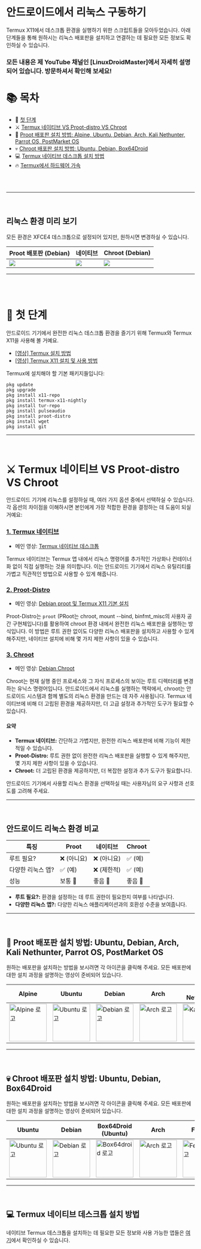 # 안드로이드에서 리눅스 구동하기

Termux X11에서 데스크톱 환경을 실행하기 위한 스크립트들을 모아두었습니다. 아래 단계들을 통해 원하시는 리눅스 배포판을 설치하고 연결하는 데 필요한 모든 정보도 확인하실 수 있습니다.

### 모든 내용은 제 YouTube 채널인 [LinuxDroidMaster]에서 자세히 설명되어 있습니다. 방문하셔서 확인해 보세요!

# 📚 목차
* 🏁 [첫 단계](#first-steps)
* ⚔️ [Termux 네이티브 VS Proot-distro VS Chroot](#choose-linux)
* 🐧 [Proot 배포판 설치 방법: Alpine, Ubuntu, Debian, Arch, Kali Nethunter, Parrot OS, PostMarket OS](#proot-distributions)
* 💀 [Chroot 배포판 설치 방법: Ubuntu, Debian, Box64Droid](#chroot-distributions)
* 💻 [Termux 네이티브 데스크톱 설치 방법](#termux-native)
* 🔥 [Termux에서 하드웨어 가속](https://github.com/LinuxDroidMaster/Termux-Desktops/blob/main/Documentation/HardwareAcceleration.md)

<br>
<br>  

---  
<br>

## 리눅스 환경 미리 보기
모든 환경은 XFCE4 데스크톱으로 설정되어 있지만, 원하시면 변경하실 수 있습니다.

| Proot 배포판 (Debian) | 네이티브 | Chroot (Debian) |
|---------------------------------------------|---------------------------------------------|---------------------------------------------|
| <img src="/Documentation/images/preview_proot.jpg"/> | <img src="/Documentation/images/preview_native.jpg"/>| <img src="/Documentation/images/preview_chroot.jpg"/>|

---  
<br>
<br>

# 🏁 첫 단계 <a name=first-steps></a>
안드로이드 기기에서 완전한 리눅스 데스크톱 환경을 즐기기 위해 Termux와 Termux X11을 사용해 볼 거예요.

* [[영상] Termux 설치 방법](https://www.youtube.com/watch?v=OMJAyq5NHp0)
* [[영상] Termux X11 설치 및 사용 방법](https://www.youtube.com/watch?v=mXkXzFqSeYE)

Termux에 설치해야 할 기본 패키지들입니다:

```
pkg update
pkg upgrade
pkg install x11-repo
pkg install termux-x11-nightly
pkg install tur-repo
pkg install pulseaudio
pkg install proot-distro
pkg install wget
pkg install git
```

---  
<br>

# ⚔️ Termux 네이티브 VS Proot-distro VS Chroot <a name=choose-linux></a>

안드로이드 기기에 리눅스를 설정하실 때, 여러 가지 옵션 중에서 선택하실 수 있습니다. 각 옵션의 차이점을 이해하시면 본인에게 가장 적합한 환경을 결정하는 데 도움이 되실 거예요:

### [1. Termux 네이티브](#termux-native)

- 메인 영상: [Termux 네이티브 데스크톱](https://www.youtube.com/watch?v=rq85dxMb7e4)

Termux 네이티브는 Termux 앱 내에서 리눅스 명령어를 추가적인 가상화나 컨테이너화 없이 직접 실행하는 것을 의미합니다. 이는 안드로이드 기기에서 리눅스 유틸리티를 가볍고 직관적인 방법으로 사용할 수 있게 해줍니다.

### [2. Proot-Distro](#proot-distro)

- 메인 영상: [Debian proot 및 Termux X11 기본 설치](https://www.youtube.com/watch?v=mXkXzFqSeYE)

Proot-Distro는 `proot` (PRoot는 chroot, mount --bind, binfmt_misc의 사용자 공간 구현체입니다)를 활용하여 chroot 환경 내에서 완전한 리눅스 배포판을 실행하는 방식입니다. 이 방법은 루트 권한 없이도 다양한 리눅스 배포판을 설치하고 사용할 수 있게 해주지만, 네이티브 설치에 비해 몇 가지 제한 사항이 있을 수 있습니다.

### [3. Chroot](#chroot)

- 메인 영상: [Debian Chroot](https://www.youtube.com/watch?v=EDjKBme0DRI)

Chroot는 현재 실행 중인 프로세스와 그 자식 프로세스의 보이는 루트 디렉터리를 변경하는 유닉스 명령어입니다. 안드로이드에서 리눅스를 실행하는 맥락에서, chroot는 안드로이드 시스템과 함께 별도의 리눅스 환경을 만드는 데 자주 사용됩니다. Termux 네이티브에 비해 더 고립된 환경을 제공하지만, 더 고급 설정과 추가적인 도구가 필요할 수 있습니다.

#### 요약

-   **Termux 네이티브:** 간단하고 가볍지만, 완전한 리눅스 배포판에 비해 기능이 제한적일 수 있습니다.
-   **Proot-Distro:** 루트 권한 없이 완전한 리눅스 배포판을 실행할 수 있게 해주지만, 몇 가지 제한 사항이 있을 수 있습니다.
-   **Chroot:** 더 고립된 환경을 제공하지만, 더 복잡한 설정과 추가 도구가 필요합니다.

안드로이드 기기에서 사용할 리눅스 환경을 선택하실 때는 사용자님의 요구 사항과 선호도를 고려해 주세요.

---  
<br>

## 안드로이드 리눅스 환경 비교

| 특징             | Proot          | 네이티브         | Chroot         |
|---------------------|----------------|----------------|----------------|
| 루트 필요?         | ❌ (아니요)        | ❌ (아니요)        | ✅ (예)       |
| 다양한 리눅스 앱?    | ✅ (예)   | ❌ (제한적)       | ✅ (예)       |
| 성능         | 보통 💼    | 좋음 🚀        | 좋음 🚀   |

-   **루트 필요?:** 환경을 설정하는 데 루트 권한이 필요한지 여부를 나타냅니다.
-   **다양한 리눅스 앱?:** 다양한 리눅스 애플리케이션과의 호환성 수준을 보여줍니다.

---  
<br>

## 🐧 Proot 배포판 설치 방법: Ubuntu, Debian, Arch, Kali Nethunter, Parrot OS, PostMarket OS <a name=proot-distributions></a>

원하는 배포판을 설치하는 방법을 보시려면 각 아이콘을 클릭해 주세요. 모든 배포판에 대한 설치 과정을 설명하는 영상이 준비되어 있습니다.

| Alpine | Ubuntu | Debian | Arch | Kali NetHunter | Parrot OS | PostMarket | Void |
|--------|--------|------|----------------|----------------|----------------|----------------|----------------|
| <a href="/Documentation/proot/alpine_proot.md"><img src="https://upload.wikimedia.org/wikipedia/commons/thumb/6/60/New_Logo_Alpine_Linux.svg/1200px-New_Logo_Alpine_Linux.svg.png" alt="Alpine 로고" width="100"></a> | <a href="/Documentation/proot/ubuntu_proot.md"><img src="https://upload.wikimedia.org/wikipedia/commons/thumb/a/ab/Logo-ubuntu_cof-orange-hex.svg/1200px-Logo-ubuntu_cof-orange-hex.svg.png" alt="Ubuntu 로고" width="100"></a> | <a href="/Documentation/proot/debian_proot.md"><img src="https://www.shareicon.net/data/2015/09/16/101872_debian_512x512.png" alt="Debian 로고" width="100"></a> | <a href="/Documentation/proot/arch_proot.md"><img src="https://cdn0.iconfinder.com/data/icons/flat-round-system/512/archlinux-512.png" alt="Arch 로고" width="100"></a> | <a href="/Documentation/proot/kalinethunter_proot.md"><img src="https://static-00.iconduck.com/assets.00/distributor-logo-kali-linux-icon-2048x2005-dki611fk.png" alt="Kali 로고" width="100"></a> | <a href="/Documentation/proot/parrotos_proot.md"><img src="https://gdm-catalog-fmapi-prod.imgix.net/ProductLogo/b91dba39-aef6-4808-be11-8eda81f81f56.png" alt="Parrot OS 로고" width="100"></a> | <a href="/Documentation/proot/postmarket.md"><img src="https://upload.wikimedia.org/wikipedia/commons/thumb/a/a6/PostmarketOS_logo.svg/1024px-PostmarketOS_logo.svg.png" alt="PostMarket 로고" width="100"></a> | <a href="/Documentation/proot/voidlinux.md"><img src="https://upload.wikimedia.org/wikipedia/commons/thumb/0/02/Void_Linux_logo.svg/2485px-Void_Linux_logo.svg.png" alt="Void 로고" width="100"></a> |

---  
<br>

## 💀 Chroot 배포판 설치 방법: Ubuntu, Debian, Box64Droid <a name=chroot-distributions></a>

원하는 배포판을 설치하는 방법을 보시려면 각 아이콘을 클릭해 주세요. 모든 배포판에 대한 설치 과정을 설명하는 영상이 준비되어 있습니다.

| Ubuntu | Debian | Box64Droid (Ubuntu) | Arch | Fedora |
|--------|--------|--------|--------|--------|
| <a href="/Documentation/chroot/ubuntu_chroot.md"><img src="https://upload.wikimedia.org/wikipedia/commons/thumb/a/ab/Logo-ubuntu_cof-orange-hex.svg/1200px-Logo-ubuntu_cof-orange-hex.svg.png" alt="Ubuntu 로고" width="100"></a> | <a href="/Documentation/chroot/debian_chroot.md"><img src="https://www.shareicon.net/data/2015/09/16/101872_debian_512x512.png" alt="Debian 로고" width="100"></a> | <a href="/Documentation/chroot/box64droid_chroot.md"><img src="https://box64droid.com/wp-content/uploads/2023/10/Box64droid-logo.png" alt="Box64droid 로고" width="100"></a> | <a href="/Documentation/chroot/arch_chroot.md"><img src="https://cdn0.iconfinder.com/data/icons/flat-round-system/512/archlinux-512.png" alt="Arch 로고" width="100"></a> | <a href="/Documentation/chroot/fedora_chroot.md"><img src="https://upload.wikimedia.org/wikipedia/commons/4/41/Fedora_icon_%282021%29.svg" alt="Fedora 로고" width="100"></a> |

---  
<br>

## 💻 Termux 네이티브 데스크톱 설치 방법 <a name=termux-native></a>
네이티브 Termux 데스크톱을 설치하는 데 필요한 모든 정보와 사용 가능한 앱들은 [여기](/Documentation/native/termux_native.md)에서 확인하실 수 있습니다.
